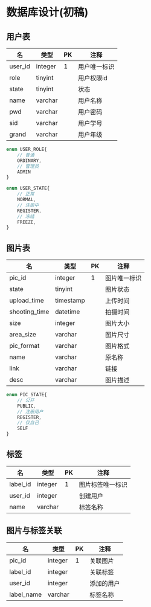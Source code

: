 # 数据库设计(初稿)

## 用户表
| 名      | 类型    | PK  | 注释         |
| ------- | ------- | --- | ------------ |
| user_id | integer | 1   | 用户唯一标识 |
| role    | tinyint |     | 用户权限id   |
| state   | tinyint |     | 状态         |
| name    | varchar |     | 用户名称     |
| pwd     | varchar |     | 用户密码     |
| sid     | varchar |     | 用户学号     |
| grand   | varchar |     | 用户年级     |

```ts
enum USER_ROLE{
    // 普通
    ORDINARY,
    // 管理员
    ADMIN
}

enum USER_STATE{
    // 正常
    NORMAL,
    // 注册中
    REGISTER,
    // 冻结
    FREEZE,
}
```

## 图片表
| 名            | 类型      | PK  | 注释         |
| ------------- | --------- | --- | ------------ |
| pic_id        | integer   | 1   | 图片唯一标识 |
| state         | tinyint   |     | 图片状态     |
| upload_time   | timestamp |     | 上传时间     |
| shooting_time | datetime  |     | 拍摄时间     |
| size          | integer   |     | 图片大小     |
| area_size     | varchar   |     | 图片尺寸     |
| pic_format    | varchar   |     | 图片格式     |
| name          | varchar   |     | 原名称       |
| link          | varchar   |     | 链接         |
| desc          | varchar   |     | 图片描述     |


```ts
enum PIC_STATE{
    // 公开
    PUBLIC,
    // 注册用户
    REGISTER,
    // 仅自己
    SELF
}
```

## 标签

| 名       | 类型    | PK  | 注释             |
| -------- | ------- | --- | ---------------- |
| label_id | integer | 1   | 图片标签唯一标识 |
| user_id  | integer |     | 创建用户         |
| name     | varchar |     | 标签名称         |

## 图片与标签关联

| 名         | 类型    | PK  | 注释       |
| ---------- | ------- | --- | ---------- |
| pic_id     | integer | 1   | 关联图片   |
| label_id   | integer |     | 关联标签   |
| user_id    | integer |     | 添加的用户 |
| label_name | varchar |     | 标签名称   |